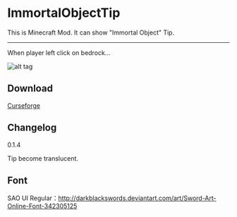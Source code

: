 ImmortalObjectTip
=================
This is Minecraft Mod. It can show "Immortal Object" Tip.

-----------------
When player left click on bedrock...

![alt tag](http://i.imgur.com/KijpOxMh.png)

Download
-----------------
[Curseforge](http://minecraft.curseforge.com/projects/immortalobjecttip)

Changelog
-----------------

0.1.4

Tip become translucent.

Font
-----------------
SAO UI Regular：http://darkblackswords.deviantart.com/art/Sword-Art-Online-Font-342305125
